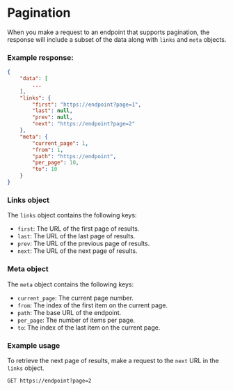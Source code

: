 # Pagination

When you make a request to an endpoint that supports pagination, the response will include a subset of the data along with `links` and `meta` objects.

### Example response:

```json
{
    "data": [
        ...
    ],
    "links": {
        "first": "https://endpoint?page=1",
        "last": null,
        "prev": null,
        "next": "https://endpoint?page=2"
    },
    "meta": {
        "current_page": 1,
        "from": 1,
        "path": "https://endpoint",
        "per_page": 10,
        "to": 10
    }
}
```

### Links object

The `links` object contains the following keys:

- `first`: The URL of the first page of results.
- `last`: The URL of the last page of results.
- `prev`: The URL of the previous page of results.
- `next`: The URL of the next page of results.

### Meta object

The `meta` object contains the following keys:

- `current_page`: The current page number.
- `from`: The index of the first item on the current page.
- `path`: The base URL of the endpoint.
- `per_page`: The number of items per page.
- `to`: The index of the last item on the current page.

### Example usage

To retrieve the next page of results, make a request to the `next` URL in the `links` object.

```http
GET https://endpoint?page=2
```

